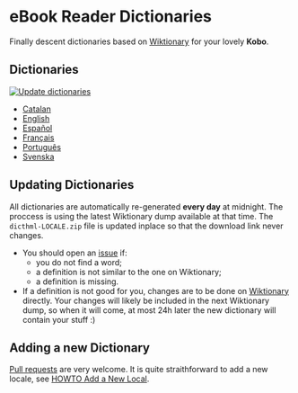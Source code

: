 # eBook Reader Dictionaries

Finally descent dictionaries based on [Wiktionary](https://www.wiktionary.org/) for your lovely **Kobo**.

## Dictionaries

[![Update dictionaries](https://github.com/BoboTiG/ebook-reader-dict/workflows/Update%20dictionaries/badge.svg)](https://github.com/BoboTiG/ebook-reader-dict/actions?query=workflow%3A%22Update+dictionaries%22)

- [Catalan](https://github.com/BoboTiG/ebook-reader-dict/releases/tag/ca)
- [English](https://github.com/BoboTiG/ebook-reader-dict/releases/tag/en)
- [Español](https://github.com/BoboTiG/ebook-reader-dict/releases/tag/es)
- [Français](https://github.com/BoboTiG/ebook-reader-dict/releases/tag/fr)
- [Português](https://github.com/BoboTiG/ebook-reader-dict/releases/tag/pt)
- [Svenska](https://github.com/BoboTiG/ebook-reader-dict/releases/tag/sv)

## Updating Dictionaries

All dictionaries are automatically re-generated **every day** at midnight. The proccess is using the latest Wiktionary dump available at that time.
The `dicthml-LOCALE.zip` file is updated inplace so that the download link never changes.

- You should open an [issue](https://github.com/BoboTiG/ebook-reader-dict/issues) if:
   - you do not find a word;
   - a definition is not similar to the one on Wiktionary;
   - a definition is missing.
- If a definition is not good for you, changes are to be done on [Wiktionary](https://www.wiktionary.org/) directly.
  Your changes will likely be included in the next Wiktionary dump, so when it will come, at most 24h later the new dictionary will contain your stuff :)

## Adding a new Dictionary

[Pull requests](https://github.com/BoboTiG/ebook-reader-dict/pulls) are very welcome. It is quite straithforward to add a new locale, see [HOWTO Add a New Local](https://github.com/BoboTiG/ebook-reader-dict/wiki/HOWTO-Add-a-New-Local).
